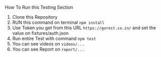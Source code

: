 How To Run this Testing Section

1. Clone this Repository
2. RUN this command on terminal `npm install`
3. Use Token you get from this URL `https://gorest.co.in/` and set the value on fixtures/auth.json
4. Run entire Test with command `npm test`
5. You can see videos on `videos/...`
6. You can see Report on `report/...`
